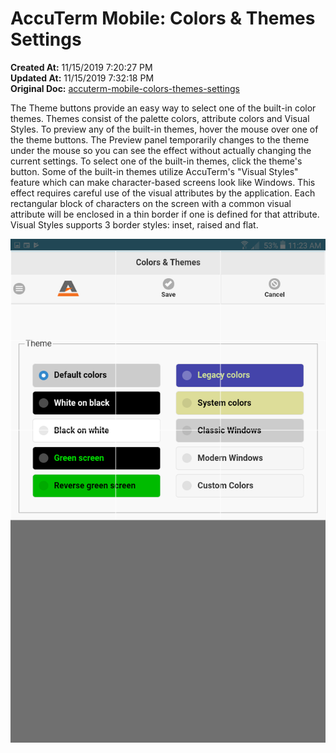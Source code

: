 # AccuTerm Mobile: Colors & Themes Settings

**Created At:** 11/15/2019 7:20:27 PM  
**Updated At:** 11/15/2019 7:32:18 PM  
**Original Doc:** [accuterm-mobile-colors-themes-settings](https://docs.zumasys.com/accutermmobile/accuterm-mobile-colors-themes-settings)  


The Theme buttons provide an easy way to select one of the built-in color themes. Themes consist of the palette colors, attribute colors and Visual Styles. To preview any of the built-in themes, hover the mouse over one of the theme buttons. The Preview panel temporarily changes to the theme under the mouse so you can see the effect without actually changing the current settings. To select one of the built-in themes, click the theme's button. Some of the built-in themes utilize AccuTerm's "Visual Styles" feature which can make character-based screens look like Windows. This effect requires careful use of the visual attributes by the application. Each rectangular block of characters on the screen with a common visual attribute will be enclosed in a thin border if one is defined for that attribute. Visual Styles supports 3 border styles: inset, raised and flat.

![](./1573845830818-1573845830817.png)
